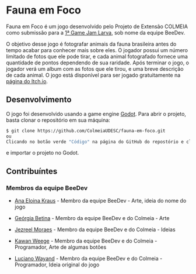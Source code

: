 # Fauna em Foco
Fauna em Foco é um jogo desenvolvido pelo Projeto de Extensão COLMEIA como submissão para a [1ª Game Jam Larva](https://itch.io/jam/1-game-jam-larva), sob nome da equipe BeeDev.

O objetivo desse jogo é fotografar animais da fauna brasileira antes do tempo acabar para conhecer mais sobre eles. O jogador possui um número limitado de fotos que ele pode tirar, e cada animal fotografado fornece uma quantidade de pontos dependendo de sua raridade. Após terminar o jogo, o jogador verá um album com as fotos que ele tirou, e uma breve descrição de cada animal.
O jogo está disponível para ser jogado gratuitamente na [página do Itch.io](https://dwahgon.itch.io/fauna-em-foco).

## Desenvolvimento

O jogo foi desenvolvido usando a game engine [Godot](https://godotengine.org/). Para abrir o projeto, basta clonar o repositório em sua máquina:

```sh
$ git clone https://github.com/ColmeiaUDESC/fauna-em-foco.git
ou
Clicando no botão verde "Código" na página do GitHub do repostório e clicar em "Baixar Zip"
```

e importar o projeto no Godot.

## Contribuíntes

### Membros da equipe BeeDev

- [Ana Eloina Kraus](https://github.com/taiyihanle) - Membro da equipe BeeDev - Arte, ideia do nome do jogo

- [Geórgia Betina](https://github.com/georgia-betina) - Membro da equipe BeeDev e do Colmeia - Arte

- [Jezreel Moraes](https://github.com/Jezreel-Moraes) - Membro da equipe BeeDev e do Colmeia - Ideias

- [Kawan Weege](https://github.com/Dwahgon) - Membro da equipe BeeDev e do Colmeia - Programador, Arte de algumas botões

- [Luciano Wayand](https://github.com/lucianowayand) - Membro da equipe BeeDev e do Colmeia - Programador, Ideia original do jogo
